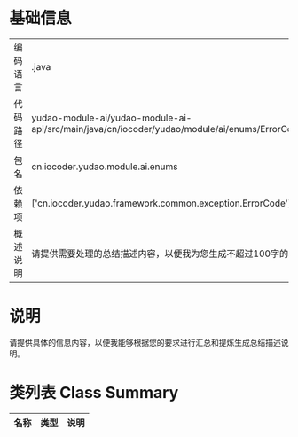 # 基础信息

|      |      |
|------|------|
| 编码语言 | .java |
| 代码路径 | yudao-module-ai/yudao-module-ai-api/src/main/java/cn/iocoder/yudao/module/ai/enums/ErrorCodeConstants.java |
| 包名 | cn.iocoder.yudao.module.ai.enums |
| 依赖项 | ['cn.iocoder.yudao.framework.common.exception.ErrorCode'] |
| 概述说明 | 请提供需要处理的总结描述内容，以便我为您生成不超过100字的概要说明。 |

# 说明

请提供具体的信息内容，以便我能够根据您的要求进行汇总和提炼生成总结描述说明。

# 类列表 Class Summary

| 名称   | 类型  | 说明 |
|-------|------|-------------|




